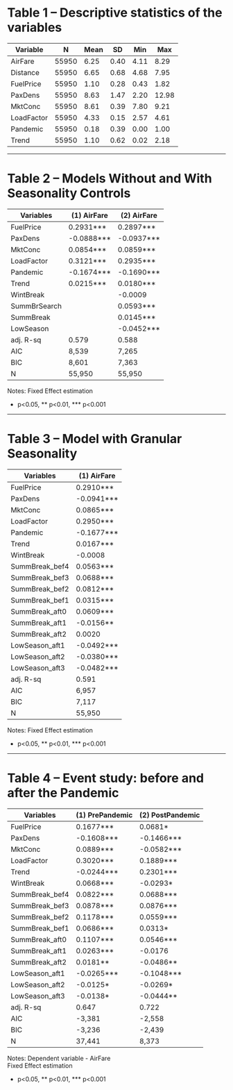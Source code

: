 # Table 1 – Descriptive statistics of the variables

| Variable   | N     | Mean | SD   | Min  | Max  |
|-------------|-------|------|------|------|------|
| AirFare     | 55950 | 6.25 | 0.40 | 4.11 | 8.29 |
| Distance    | 55950 | 6.65 | 0.68 | 4.68 | 7.95 |
| FuelPrice   | 55950 | 1.10 | 0.28 | 0.43 | 1.82 |
| PaxDens     | 55950 | 8.63 | 1.47 | 2.20 | 12.98 |
| MktConc     | 55950 | 8.61 | 0.39 | 7.80 | 9.21 |
| LoadFactor  | 55950 | 4.33 | 0.15 | 2.57 | 4.61 |
| Pandemic    | 55950 | 0.18 | 0.39 | 0.00 | 1.00 |
| Trend       | 55950 | 1.10 | 0.62 | 0.02 | 2.18 |

---

# Table 2 – Models Without and With Seasonality Controls

| Variables   | (1) AirFare | (2) AirFare |
|--------------|-------------|-------------|
| FuelPrice    | 0.2931***   | 0.2897***   |
| PaxDens      | -0.0888***  | -0.0937***  |
| MktConc      | 0.0854***   | 0.0859***   |
| LoadFactor   | 0.3121***   | 0.2935***   |
| Pandemic     | -0.1674***  | -0.1690***  |
| Trend        | 0.0215***   | 0.0180***   |
| WintBreak    |             | -0.0009     |
| SummBrSearch |             | 0.0593***   |
| SummBreak    |             | 0.0145***   |
| LowSeason    |             | -0.0452***  |
| adj. R-sq    | 0.579       | 0.588       |
| AIC          | 8,539       | 7,265       |
| BIC          | 8,601       | 7,363       |
| N            | 55,950      | 55,950      |

Notes: Fixed Effect estimation  
* p<0.05, ** p<0.01, *** p<0.001

---

# Table 3 – Model with Granular Seasonality

| Variables        | (1) AirFare |
|-------------------|-------------|
| FuelPrice         | 0.2910***   |
| PaxDens           | -0.0941***  |
| MktConc           | 0.0865***   |
| LoadFactor        | 0.2950***   |
| Pandemic          | -0.1677***  |
| Trend             | 0.0167***   |
| WintBreak         | -0.0008     |
| SummBreak_bef4    | 0.0563***   |
| SummBreak_bef3    | 0.0688***   |
| SummBreak_bef2    | 0.0812***   |
| SummBreak_bef1    | 0.0315***   |
| SummBreak_aft0    | 0.0609***   |
| SummBreak_aft1    | -0.0156**   |
| SummBreak_aft2    | 0.0020      |
| LowSeason_aft1    | -0.0492***  |
| LowSeason_aft2    | -0.0380***  |
| LowSeason_aft3    | -0.0482***  |
| adj. R-sq         | 0.591       |
| AIC               | 6,957       |
| BIC               | 7,117       |
| N                 | 55,950      |

Notes: Fixed Effect estimation  
* p<0.05, ** p<0.01, *** p<0.001

---

# Table 4 – Event study: before and after the Pandemic

| Variables        | (1) PrePandemic | (2) PostPandemic |
|-------------------|------------------|-------------------|
| FuelPrice         | 0.1677***        | 0.0681*           |
| PaxDens           | -0.1608***       | -0.1466***        |
| MktConc           | 0.0889***        | -0.0582***        |
| LoadFactor        | 0.3020***        | 0.1889***         |
| Trend             | -0.0244***       | 0.2301***         |
| WintBreak         | 0.0668***        | -0.0293*          |
| SummBreak_bef4    | 0.0822***        | 0.0688***         |
| SummBreak_bef3    | 0.0878***        | 0.0876***         |
| SummBreak_bef2    | 0.1178***        | 0.0559***         |
| SummBreak_bef1    | 0.0686***        | 0.0313*           |
| SummBreak_aft0    | 0.1107***        | 0.0546***         |
| SummBreak_aft1    | 0.0263***        | -0.0176           |
| SummBreak_aft2    | 0.0181**         | -0.0486**         |
| LowSeason_aft1    | -0.0265***       | -0.1048***        |
| LowSeason_aft2    | -0.0125*         | -0.0269*          |
| LowSeason_aft3    | -0.0138*         | -0.0444**         |
| adj. R-sq         | 0.647            | 0.722             |
| AIC               | -3,381           | -2,558            |
| BIC               | -3,236           | -2,439            |
| N                 | 37,441           | 8,373             |

Notes: Dependent variable - AirFare  
Fixed Effect estimation  
* p<0.05, ** p<0.01, *** p<0.001
